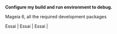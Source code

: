 **Configure my build and run environment to debug.**

Mageia 6, all the required development packages

Essai | Essai | Essai |